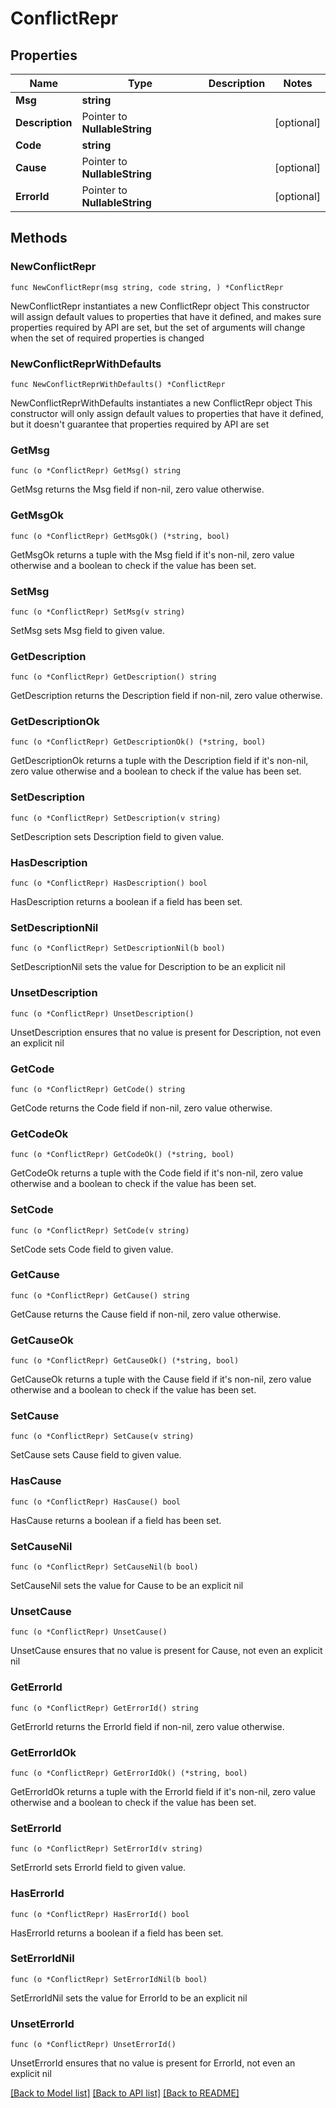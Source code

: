 # ConflictRepr

## Properties

Name | Type | Description | Notes
------------ | ------------- | ------------- | -------------
**Msg** | **string** |  | 
**Description** | Pointer to **NullableString** |  | [optional] 
**Code** | **string** |  | 
**Cause** | Pointer to **NullableString** |  | [optional] 
**ErrorId** | Pointer to **NullableString** |  | [optional] 

## Methods

### NewConflictRepr

`func NewConflictRepr(msg string, code string, ) *ConflictRepr`

NewConflictRepr instantiates a new ConflictRepr object
This constructor will assign default values to properties that have it defined,
and makes sure properties required by API are set, but the set of arguments
will change when the set of required properties is changed

### NewConflictReprWithDefaults

`func NewConflictReprWithDefaults() *ConflictRepr`

NewConflictReprWithDefaults instantiates a new ConflictRepr object
This constructor will only assign default values to properties that have it defined,
but it doesn't guarantee that properties required by API are set

### GetMsg

`func (o *ConflictRepr) GetMsg() string`

GetMsg returns the Msg field if non-nil, zero value otherwise.

### GetMsgOk

`func (o *ConflictRepr) GetMsgOk() (*string, bool)`

GetMsgOk returns a tuple with the Msg field if it's non-nil, zero value otherwise
and a boolean to check if the value has been set.

### SetMsg

`func (o *ConflictRepr) SetMsg(v string)`

SetMsg sets Msg field to given value.


### GetDescription

`func (o *ConflictRepr) GetDescription() string`

GetDescription returns the Description field if non-nil, zero value otherwise.

### GetDescriptionOk

`func (o *ConflictRepr) GetDescriptionOk() (*string, bool)`

GetDescriptionOk returns a tuple with the Description field if it's non-nil, zero value otherwise
and a boolean to check if the value has been set.

### SetDescription

`func (o *ConflictRepr) SetDescription(v string)`

SetDescription sets Description field to given value.

### HasDescription

`func (o *ConflictRepr) HasDescription() bool`

HasDescription returns a boolean if a field has been set.

### SetDescriptionNil

`func (o *ConflictRepr) SetDescriptionNil(b bool)`

 SetDescriptionNil sets the value for Description to be an explicit nil

### UnsetDescription
`func (o *ConflictRepr) UnsetDescription()`

UnsetDescription ensures that no value is present for Description, not even an explicit nil
### GetCode

`func (o *ConflictRepr) GetCode() string`

GetCode returns the Code field if non-nil, zero value otherwise.

### GetCodeOk

`func (o *ConflictRepr) GetCodeOk() (*string, bool)`

GetCodeOk returns a tuple with the Code field if it's non-nil, zero value otherwise
and a boolean to check if the value has been set.

### SetCode

`func (o *ConflictRepr) SetCode(v string)`

SetCode sets Code field to given value.


### GetCause

`func (o *ConflictRepr) GetCause() string`

GetCause returns the Cause field if non-nil, zero value otherwise.

### GetCauseOk

`func (o *ConflictRepr) GetCauseOk() (*string, bool)`

GetCauseOk returns a tuple with the Cause field if it's non-nil, zero value otherwise
and a boolean to check if the value has been set.

### SetCause

`func (o *ConflictRepr) SetCause(v string)`

SetCause sets Cause field to given value.

### HasCause

`func (o *ConflictRepr) HasCause() bool`

HasCause returns a boolean if a field has been set.

### SetCauseNil

`func (o *ConflictRepr) SetCauseNil(b bool)`

 SetCauseNil sets the value for Cause to be an explicit nil

### UnsetCause
`func (o *ConflictRepr) UnsetCause()`

UnsetCause ensures that no value is present for Cause, not even an explicit nil
### GetErrorId

`func (o *ConflictRepr) GetErrorId() string`

GetErrorId returns the ErrorId field if non-nil, zero value otherwise.

### GetErrorIdOk

`func (o *ConflictRepr) GetErrorIdOk() (*string, bool)`

GetErrorIdOk returns a tuple with the ErrorId field if it's non-nil, zero value otherwise
and a boolean to check if the value has been set.

### SetErrorId

`func (o *ConflictRepr) SetErrorId(v string)`

SetErrorId sets ErrorId field to given value.

### HasErrorId

`func (o *ConflictRepr) HasErrorId() bool`

HasErrorId returns a boolean if a field has been set.

### SetErrorIdNil

`func (o *ConflictRepr) SetErrorIdNil(b bool)`

 SetErrorIdNil sets the value for ErrorId to be an explicit nil

### UnsetErrorId
`func (o *ConflictRepr) UnsetErrorId()`

UnsetErrorId ensures that no value is present for ErrorId, not even an explicit nil

[[Back to Model list]](../README.md#documentation-for-models) [[Back to API list]](../README.md#documentation-for-api-endpoints) [[Back to README]](../README.md)


